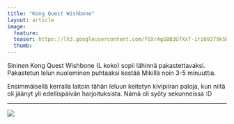 ```yaml
---
title: "Kong Quest Wishbone"
layout: article
image:
  feature:
  teaser: https://lh3.googleusercontent.com/fOXrAgSBB3U7XxT-iriO9379kSRz8v7lXZPRbkFoteU=w245
  thumb:
---
```


Sininen Kong Quest Wishbone (L koko) sopii lähinnä pakastettavaksi. Pakastetun lelun nuoleminen puhtaaksi kestää Mikillä noin 3-5 minuuttia.

Ensimmäisellä kerralla laitoin tähän leluun keitetyn kivipiiran paloja, kun niitä oli jäänyt yli edellispäivän harjoituksista. Nämä oli syöty sekunneissa :D

---

![](https://lh3.googleusercontent.com/NxrV3EnDb4ZaODiH0FIe4lDJF4Gcm_Cjp6ukOhDzMNg=w800)
